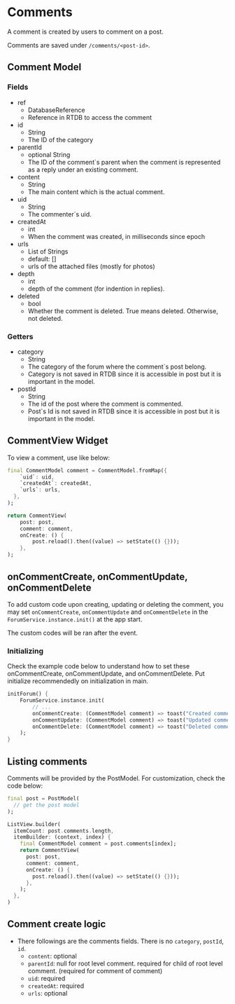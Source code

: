 # Comments  

<!-- TODO revise -->

A comment is created by users to comment on a post.

Comments are saved under `/comments/<post-id>`.

<!-- 
  TODOS
  1. Update Models
  2. Update Cloud Summary Functions (done)
  3. Update Typesense Indexing
  4. Update Refs
-->

## Comment Model

### Fields

- ref
    - DatabaseReference
    - Reference in RTDB to access the comment
- id
    - String
    - The ID of the category
- parentId
    - optional String
    - The ID of the comment`s parent when the comment is represented as a reply under an existing comment.
- content
    - String
    - The main content which is the actual comment.
- uid
    - String
    - The commenter`s uid.
- createdAt
    - int
    - When the comment was created, in milliseconds since epoch
- urls
    - List of Strings
    - default: []
    - urls of the attached files (mostly for photos)
- depth
    - int
    - depth of the comment (for indention in replies).
- deleted
    - bool
    - Whether the comment is deleted. True means deleted. Otherwise, not deleted.

### Getters

- category
    - String
    - The category of the forum where the comment`s post belong.
    - Category is not saved in RTDB since it is accessible in post but it is important in the model.
- postId
    - String
    - The id of the post where the comment is commented.
    - Post`s Id is not saved in RTDB since it is accessible in post but it is important in the model.
  
## CommentView Widget

To view a comment, use like below:

```dart
final CommentModel comment = CommentModel.fromMap({
    `uid`: uid,
    `createdAt`: createdAt,
    `urls`: urls,
  },
);

return CommentView(
    post: post,
    comment: comment,
    onCreate: () {
        post.reload().then((value) => setState(() {}));
    },
);
```

## onCommentCreate, onCommentUpdate, onCommentDelete

To add custom code upon creating, updating or deleting the comment, you may set `onCommentCreate`, `onCommentUpdate` and `onCommentDelete` in the `ForumService.instance.init()` at the app start.

The custom codes will be ran after the event.

### Initializing

Check the example code below to understand how to set these onCommentCreate, onCommentUpdate, and onCommentDelete. Put initialize recommendedly on initialization in main.

```dart
initForum() {
    ForumService.instance.init(
        // ... 
        onCommentCreate: (CommentModel comment) => toast("Created comment: $comment"),
        onCommentUpdate: (CommentModel comment) => toast("Updated comment: $comment"),
        onCommentDelete: (CommentModel comment) => toast("Deleted comment: $comment"),
    );
}
```

## Listing comments

<!-- TODO revise since comments are not in posts -->

Comments will be provided by the PostModel. For customization, check the code below:

<!-- TODO need to update because comment is no longer in post -->

```dart
final post = PostModel(
  // get the post model
);

ListView.builder(
  itemCount: post.comments.length,
  itemBuilder: (context, index) {
    final CommentModel comment = post.comments[index];
    return CommentView(
      post: post,
      comment: comment,
      onCreate: () {
        post.reload().then((value) => setState(() {}));
      },
    );
  },
)
```

## Comment create logic

- There followings are the comments fields. There is no `category`, `postId`, `id`.
    - `content`: optional
    - `parentId`: null for root level comment. required for child of root level comment. (required for comment of comment)
    - `uid`: required
    - `createdAt`: required
    - `urls`: optional
